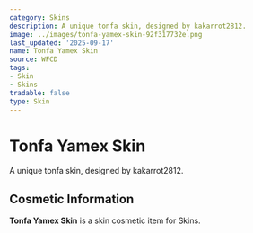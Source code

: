 ```yaml
---
category: Skins
description: A unique tonfa skin, designed by kakarrot2812.
image: ../images/tonfa-yamex-skin-92f317732e.png
last_updated: '2025-09-17'
name: Tonfa Yamex Skin
source: WFCD
tags:
- Skin
- Skins
tradable: false
type: Skin
---
```


# Tonfa Yamex Skin

A unique tonfa skin, designed by kakarrot2812.

## Cosmetic Information

**Tonfa Yamex Skin** is a skin cosmetic item for Skins.

